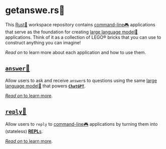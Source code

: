 # getanswe.rs💬

This [Rust🦀](https://www.rust-lang.org/) workspace repository contains
[command-line🎮](https://en.wikipedia.org/wiki/Command-line_interface)
applications that serve as the foundation for creating
[large language model🧠](https://en.wikipedia.org/wiki/Large_language_model)
applications.
Think of it as a collection of LEGO® bricks that you can use
to construct anything you can imagine!

_Read on_ to learn more about each application and how to use them.

## [`answer`💭](https://crates.io/crates/answer)

Allow users to ask and receive `answer`s to questions
using the same
[large language model🧠](https://en.wikipedia.org/wiki/Large_language_model)
that powers [**`ChatGPT`**](https://chat.openai.com/chat).

[_Read on_ to learn more](https://github.com/schneiderfelipe/getanswe.rs/tree/main/answer#answer).

## [`reply`📩](https://crates.io/crates/reply)

Allow users to `reply` to [command-line🎮](https://en.wikipedia.org/wiki/Command-line_interface) applications
by turning them into (stateless)
[**REPL**s](https://en.wikipedia.org/wiki/Read%E2%80%93eval%E2%80%93print_loop).

[_Read on_ to learn more](https://github.com/schneiderfelipe/getanswe.rs/tree/main/reply#reply).
